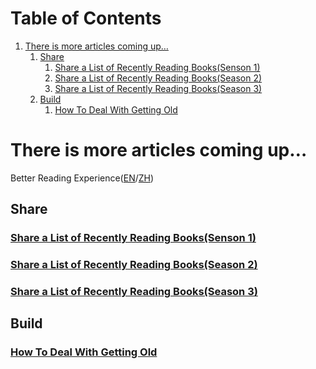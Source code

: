 
# Table of Contents

1.  [There is more articles coming up&#x2026;](#org193074e)
    1.  [Share](#org6a94ca2)
        1.  [Share a List of Recently Reading Books(Senson 1)](#orgf129e95)
        2.  [Share a List of Recently Reading Books(Season 2)](#org87b2d27)
        3.  [Share a List of Recently Reading Books(Season 3)](#orgb25f7f7)
    2.  [Build](#org14b1aff)
        1.  [How To Deal With Getting Old](#orge5f8fd5)


<a id="org193074e"></a>

# There is more articles coming up&#x2026;

Better Reading Experience([EN](https://tiglapiles.github.io/article/)/[ZH](./src/README.zh.md))


<a id="org6a94ca2"></a>

## Share


<a id="orgf129e95"></a>

### [Share a List of Recently Reading Books(Senson 1)](./src/recent_reading.md)


<a id="org87b2d27"></a>

### [Share a List of Recently Reading Books(Season 2)](./src/recent_reading2.zh.md)


<a id="orgb25f7f7"></a>

### [Share a List of Recently Reading Books(Season 3)](./src/recent_reading3.zh.md)


<a id="org14b1aff"></a>

## Build


<a id="orge5f8fd5"></a>

### [How To Deal With Getting Old](./src/how_face_midnight.md)

